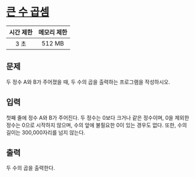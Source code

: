 # [큰 수 곱셈](https://www.acmicpc.net/problem/13277)

| 시간 제한 | 메모리 제한 |
| :-------: | :---------: |
| 3 초      | 512 MB      |

## 문제

두 정수 A와 B가 주어졌을 때, 두 수의 곱을 출력하는 프로그램을 작성하시오.


## 입력

첫째 줄에 정수 A와 B가 주어진다. 두 정수는 0보다 크거나 같은 정수이며, 0을 제외한 정수는 0으로 시작하지 않으며, 수의 앞에 불필요한 0이 있는 경우도 없다. 또한, 수의 길이는 300,000자리를 넘지 않는다.


## 출력

두 수의 곱을 출력한다.

